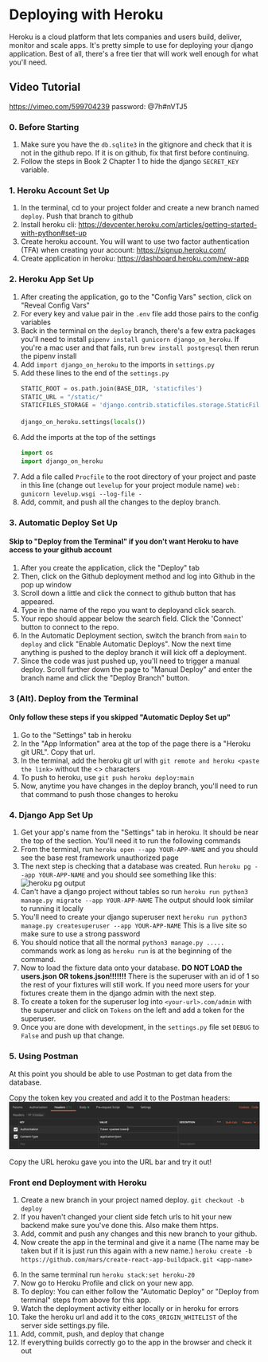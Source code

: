 # Deploying with Heroku
Heroku is a cloud platform that lets companies and users build, deliver, monitor and scale apps. It's pretty simple to use for deploying your django application. Best of all, there's a free tier that will work well enough for what you'll need.

## Video Tutorial
https://vimeo.com/599704239 password: @7h#nVTJ5

### 0. Before Starting
1. Make sure you have the `db.sqlite3` in the gitignore and check that it is not in the github repo. If it is on github, fix that first before continuing.
2. Follow the steps in Book 2 Chapter 1 to hide the django `SECRET_KEY` variable.

### 1. Heroku Account Set Up
1. In the terminal, cd to your project folder and create a new branch named `deploy`. Push that branch to github
1. Install heroku cli: https://devcenter.heroku.com/articles/getting-started-with-python#set-up
1. Create heroku account. You will want to use two factor authentication (TFA) when creating your account: https://signup.heroku.com/
2. Create application in heroku: https://dashboard.heroku.com/new-app

### 2. Heroku App Set Up
1. After creating the application, go to the "Config Vars" section, click on "Reveal Config Vars"
2. For every key and value pair in the `.env` file add those pairs to the config variables
3. Back in the terminal on the `deploy` branch, there's a few extra packages you'll need to install `pipenv install gunicorn django_on_heroku`. If you're a mac user and that fails, run `brew install postgresql` then rerun the pipenv install
4. Add `import django_on_heroku` to the imports in `settings.py`
5. Add these lines to the end of the `settings.py`
    ```py
    STATIC_ROOT = os.path.join(BASE_DIR, 'staticfiles')
    STATIC_URL = "/static/"
    STATICFILES_STORAGE = 'django.contrib.staticfiles.storage.StaticFilesStorage'

    django_on_heroku.settings(locals())
    ```
6. Add the imports at the top of the settings
    ```py
    import os
    import django_on_heroku
    ```
8. Add a file called `Procfile` to the root directory of your project and paste in this line (change out `levelup` for your project module name) `web: gunicorn levelup.wsgi --log-file -`
9. Add, commit, and push all the changes to the deploy branch.

### 3. Automatic Deploy Set Up
#### Skip to "Deploy from the Terminal" if you don't want Heroku to have access to your github account
1. After you create the application, click the "Deploy" tab 
2. Then, click on the Github deployment method and log into Github in the pop up window
3. Scroll down a little and click the connect to github button that has appeared.
4. Type in the name of the repo you want to deployand click search.
5. Your repo should appear below the search field. Click the 'Connect' button to connect to the repo.
6. In the Automatic Deployment section, switch the branch from `main` to `deploy` and click "Enable Automatic Deploys". Now the next time anything is pushed to the deploy branch it will kick off a deployment.
7. Since the code was just pushed up, you'll need to trigger a manual deploy. Scroll further down the page to "Manual Deploy" and enter the branch name and click the "Deploy Branch" button.

### 3 (Alt). Deploy from the Terminal
#### Only follow these steps if you skipped "Automatic Deploy Set up"
1. Go to the "Settings" tab in heroku
2. In the "App Information" area at the top of the page there is a "Heroku git URL". Copy that url.
3. In the terminal, add the heroku git url with `git remote and heroku <paste the link>` without the <> characters
4. To push to heroku, use `git push heroku deploy:main`
5. Now, anytime you have changes in the deploy branch, you'll need to run that command to push those changes to heroku

### 4. Django App Set Up
1. Get your app's name from the "Settings" tab in heroku. It should be near the top of the section. You'll need it to run the following commands
2. From the terminal, run `heroku open --app YOUR-APP-NAME` and you should see the base rest framework unauthorized page
3. The next step is checking that a database was created. Run `heroku pg --app YOUR-APP-NAME` and you should see something like this:
![heroku pg output](./images/heroku_pg_output.png)
3. Can't have a django project without tables so run `heroku run python3 manage.py migrate --app YOUR-APP-NAME` The output should look similar to running it locally
4. You'll need to create your django superuser next `heroku run python3 manage.py createsuperuser --app YOUR-APP-NAME` This is a live site so make sure to use a strong password
5. You should notice that all the normal `python3 manage.py .....` commands work as long as `heroku run` is at the beginning of the command.
6. Now to load the fixture data onto your database. **DO NOT LOAD the users.json OR tokens.json!!!!!!!** There is the superuser with an id of 1 so the rest of your fixtures will still work. If you need more users for your fixtures create them in the django admin with the next step.
7. To create a token for the superuser log into `<your-url>.com/admin` with the superuser and click on `Tokens` on the left and add a token for the superuser.
8. Once you are done with development, in the `settings.py` file set `DEBUG` to `False` and push up that change.

### 5. Using Postman

At this point you should be able to use Postman to get data from the database.

Copy the token key you created and add it to the Postman headers:
![postman example headers](./images/postman_ex.png)

Copy the URL heroku gave you into the URL bar and try it out!


### Front end Deployment with Heroku
1. Create a new branch in your project named deploy. `git checkout -b deploy`
2. If you haven't changed your client side fetch urls to hit your new backend make sure you've done this. Also make them https.
3. Add, commit and push any changes and this new branch to your github.
4. Now create the app in the terminal and give it a name (The name may be taken but if it is just run this again with a new name.) `heroku create -b https://github.com/mars/create-react-app-buildpack.git <app-name>`
<!-- TODO: create-react-app-buildpack has been deprecated for heroku versions > 20 find a new way to deploy react frontend -->
6. In the same terminal run `heroku stack:set heroku-20` 
7. Now go to Heroku Profile and click on your new app.
8. To deploy: You can either follow the "Automatic Deploy" or "Deploy from terminal" steps from above for this app.
9. Watch the deployment activity either locally or in heroku for errors
10. Take the heroku url and add it to the `CORS_ORIGIN_WHITELIST` of the server side settings.py file.
11. Add, commit, push, and deploy that change
12. If everything builds correctly go to the app in the browser and check it out

